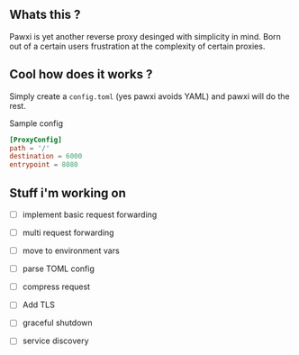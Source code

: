 ## Whats this ? 

Pawxi is yet another reverse proxy desinged with simplicity in mind. Born out of a certain users frustration at the complexity of certain proxies. 

## Cool how does it works ? 

Simply create a `config.toml` (yes pawxi avoids YAML) and pawxi will do the rest. 

Sample config 
```TOML
[ProxyConfig]
path = '/'
destination = 6000
entrypoint = 8080
```

## Stuff i'm working on 


- [ ] implement basic request forwarding 
  
- [ ] multi request forwarding 

- [ ] move to environment vars 

- [ ] parse TOML config

- [ ] compress request  

- [ ] Add TLS 

- [ ] graceful shutdown 

- [ ] service discovery 
